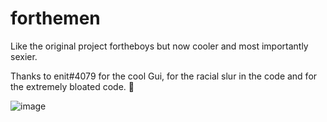 # forthemen

Like the original project fortheboys but now cooler and most importantly sexier.

Thanks to enit#4079 for the cool Gui, for the racial slur in the code and for the extremely bloated code. 💖   

![image](https://user-images.githubusercontent.com/51123580/120225075-e1fdbf80-c244-11eb-8530-c68e6abca7bd.png)
